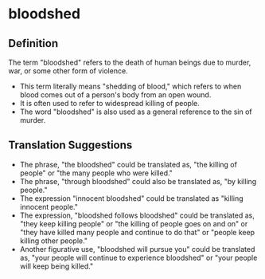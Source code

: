 # bloodshed

## Definition

The term "bloodshed" refers to the death of human beings due to murder, war, or some other form of violence.

* This term literally means "shedding of blood," which refers to when blood comes out of a person's body from an open wound.
* It is often used to refer to widespread killing of people.
* The word "bloodshed" is also used as a general reference to the sin of murder.


## Translation Suggestions



* The phrase, "the bloodshed" could be translated as, "the killing of people" or "the many people who were killed."
* The phrase, "through bloodshed" could also be translated as, "by killing people."
* The expression "innocent bloodshed" could be translated as "killing innocent people."
* The expression, "bloodshed follows bloodshed" could be translated as, "they keep killing people" or "the killing of people goes on and on" or "they have killed many people and continue to do that" or "people keep killing other people."
* Another figurative use, "bloodshed will pursue you" could be translated as, "your people will continue to experience bloodshed" or "your people will keep being killed."